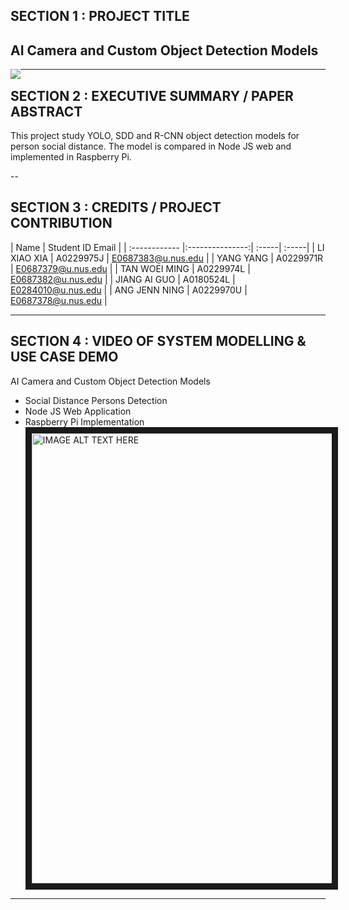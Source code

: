 ## SECTION 1 : PROJECT TITLE
## AI Camera and Custom Object Detection Models
<img src="Miscellaneous/coverpage.jpg"
     style="float: left; margin-right: 0px;" />

---

## SECTION 2 : EXECUTIVE SUMMARY / PAPER ABSTRACT

This project study YOLO, SDD and R-CNN object detection models for person social distance. The model is compared in Node JS web and implemented in Raspberry Pi.

--

## SECTION 3 : CREDITS / PROJECT CONTRIBUTION

| Name  | Student ID   Email |
| :------------ |:---------------:| :-----| :-----|
| LI XIAO XIA   | A0229975J | E0687383@u.nus.edu |
| YANG YANG     | A0229971R | E0687379@u.nus.edu |
| TAN WOEI MING | A0229974L | E0687382@u.nus.edu |
| JIANG AI GUO  | A0180524L | E0284010@u.nus.edu |
| ANG JENN NING | A0229970U | E0687378@u.nus.edu |

---
## SECTION 4 : VIDEO OF SYSTEM MODELLING & USE CASE DEMO

AI Camera and Custom Object Detection Models
- Social Distance Persons Detection
- Node JS Web Application
- Raspberry Pi Implementation
<a href="https://youtu.be/7L3BNxNYwvY" target="_blank"><img src="https://youtu.be/7L3BNxNYwvY/0.jpg" alt="IMAGE ALT TEXT HERE" width="960" height="720" border="10" /></a>

---
